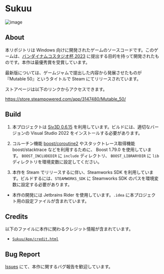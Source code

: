 # Sukuu

![image](https://github.com/sashi0034/Sukuu/assets/82739042/e412a320-106f-4471-8537-75701a368077)

## About

本リポジトリは Windows
向けに開発されたゲームのソースコードです。このゲームは、[バンダイナムコスタジオ杯 2023](https://siv3d.github.io/ja-jp/event/gamejam2023/)
に提出する目的を持って開発されたものです。本作は最優秀賞を受賞しています。

最新版については、ゲームジャムで提出した内容から発展させたものが『Mutable 50』というタイトルで Steam にてリリースされています。

ストアページは以下のリンクからアクセスできます。

https://store.steampowered.com/app/3147480/Mutable_50/

## Build

1. 本プロジェクトは [Siv3D 0.6.15](https://github.com/Siv3D/OpenSiv3D) を利用しています。ビルドには、適切なバージョンの
   Visual Studio 2022 をインストールする必要があります。

1. コルーチン機能 [boost/coroutine2](https://github.com/boostorg/coroutine2) やスタックトレース取得機能 boost/stacktrace
   などを利用するために、 Boost 1.79.0 を使用しています。
   `BOOST_INCLUDEDIR` に `include` ディレクトリ、 `BOOST_LIBRARYDIR` に `lib` ディレクトリを環境変数に設定してください。

1. 本作を Steam でリリースするに伴い、Steamworks SDK を利用しています。ビルドするには、`STEAMWORKS_SDK` に Steamworks SDK
   のパスを環境変数に設定する必要があります。

- 本作の開発には Jetbrains Rider を使用しています。`.idea` に本プロジェクト用の設定ファイルが含まれています。

## Credits

以下のファイルに本作に関わるクレジット情報が含まれています。

- [`Sukuu/App/credit.html`](Sukuu/App/credit.html)

## Bug Report

[Issues](https://github.com/sashi0034/Sukuu) にて、本作に関するバグ報告を歓迎しています。
